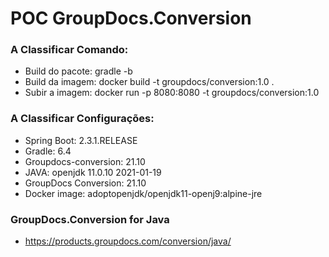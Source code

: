 # POC GroupDocs.Conversion

### A Classificar Comando:
* Build do pacote: gradle -b
* Build da imagem: docker build -t groupdocs/conversion:1.0 .
* Subir a imagem: docker run -p 8080:8080 -t groupdocs/conversion:1.0

### A Classificar Configurações:
* Spring Boot: 2.3.1.RELEASE
* Gradle: 6.4
* Groupdocs-conversion: 21.10
* JAVA: openjdk 11.0.10 2021-01-19
* GroupDocs Conversion: 21.10
* Docker image: adoptopenjdk/openjdk11-openj9:alpine-jre

### GroupDocs.Conversion for Java
* https://products.groupdocs.com/conversion/java/
